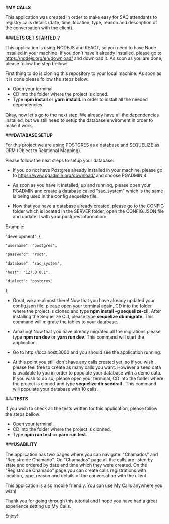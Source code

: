 #**MY CALLS**

This application was created in order to make easy for SAC attendants to registry calls details (date, time, location, type, reason and description of the conversation with the client).

###**LETS GET STARTED ?**

This application is using NODEJS and REACT, so you need to have Node installed in your machine. If you don't have it already installed, please go to https://nodejs.org/en/download/ and download it. As soon as you are done, please follow the step bellow:

First thing to do is cloning this repository to your local machine. As soon as it is done please follow the steps below:

- Open your terminal.
- CD into the folder where the project is cloned.
- Type **npm install** or **yarn installL** in order to install all the needed dependencies. 

Okay, now let's go to the next step. We already have all the dependencies installed, but we still need to setup the database enviroment in order to make it work.


###**DATABASE SETUP**

For this project we are using POSTGRES as a database and SEQUELIZE as ORM (Object to Relational Mapping).

Please follow the next steps to setup your database:

- If you do not have Postgres already installed in your machine, please go to https://www.pgadmin.org/download/ and choose PGADMIN 4.

- As soon as you have it installed, up and running, please open your PGADMIN and create a database called "sac_system" which is the same is being used in the config sequelize file. 

- Now that you have a database already created, please go to the CONFIG folder which is located in the SERVER folder, open the CONFIG.JSON file and update it with your postgres information:

Example: 

  "development": {

    "username": "postgres",

    "password": "root",

    "database": "sac_system",

    "host": "127.0.0.1",

    "dialect": "postgres"

  },


- Great, we are almost there! Now that you have already updated your config.json file, please open your terminal again, CD into the folder where the project is cloned and type **npm install -g sequelize-cli**. After installing the Sequelize CLI, please type  **sequelize db:migrate**. This command will migrate the tables to your database.

- Amazing! Now that you have already migrated all the migrations please type **npm run dev** or **yarn run dev**. This command will start the application.

- Go to http://localhost:3000 and you should see the application running. 

- At this point you still don't have any calls created yet, so if you wish , please feel free to create as many calls you want. However a seed data is available to you in order to populate your database with a demo data. If you wish to do so, please open your terminal, CD into the folder where the project is cloned and type **sequelize db:seed:all** . This command will populate your database with 10 calls. 

###**TESTS**

If you wish to check all the tests written for this application, please follow the steps bellow:

- Open your terminal.
- CD into the folder where the project is clonned.
- Type **npm run test** or **yarn run test**.


###**USABILITY**

The application has two pages where you can navigate: "Chamados" and "Registro de Chamado". On "Chamados" page all the calls are listed by state and ordered by date and time which they were created. On the "Registro de Chamado" page you can create calls registrations with location, type, reason and details of the conversation with the client


This application is also mobile friendly. You can use My Calls anywhere you wish!

Thank you for going through this tutorial and I hope you have had a great experience setting up My Calls. 

Enjoy!



